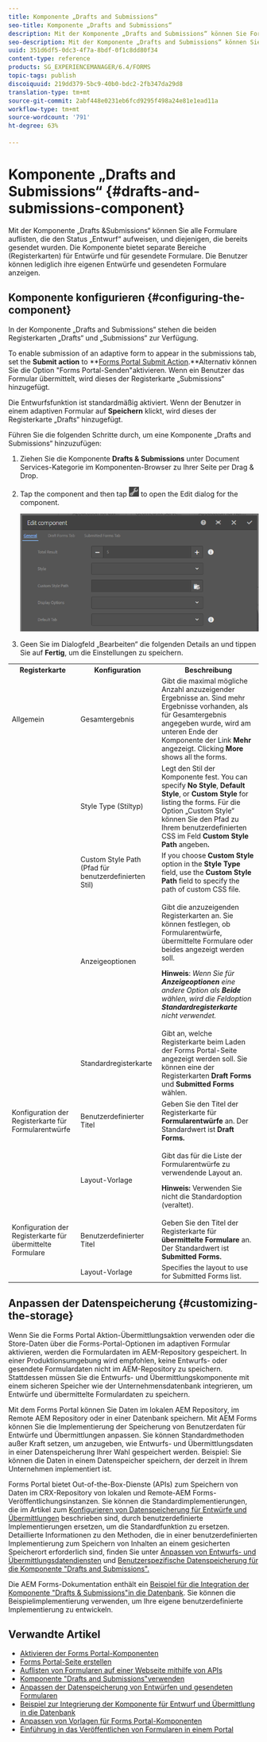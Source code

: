 ```yaml
---
title: Komponente „Drafts and Submissions“
seo-title: Komponente „Drafts and Submissions“
description: Mit der Komponente „Drafts and Submissions“ können Sie Formulare auflisten, die den Status „Entwurf“ aufweisen, und diejenigen, die bereits gesendet wurden. Sie können die Darstellung und den Stil der Komponente anpassen.
seo-description: Mit der Komponente „Drafts and Submissions“ können Sie Formulare auflisten, die den Status „Entwurf“ aufweisen, und diejenigen, die bereits gesendet wurden. Sie können die Darstellung und den Stil der Komponente anpassen.
uuid: 351d6df5-0dc3-4f7a-8bdf-0f1c8dd80f34
content-type: reference
products: SG_EXPERIENCEMANAGER/6.4/FORMS
topic-tags: publish
discoiquuid: 219dd379-5bc9-40b0-bdc2-2fb347da29d8
translation-type: tm+mt
source-git-commit: 2abf448e0231eb6fcd9295f498a24e81e1ead11a
workflow-type: tm+mt
source-wordcount: '791'
ht-degree: 63%

---
```



# Komponente „Drafts and Submissions“ {#drafts-and-submissions-component}

Mit der Komponente „Drafts &amp;Submissions“ können Sie alle Formulare auflisten, die den Status „Entwurf“ aufweisen, und diejenigen, die bereits gesendet wurden. Die Komponente bietet separate Bereiche (Registerkarten) für Entwürfe und für gesendete Formulare. Die Benutzer können lediglich ihre eigenen Entwürfe und gesendeten Formulare anzeigen.

## Komponente konfigurieren {#configuring-the-component}

In der Komponente „Drafts and Submissions“ stehen die beiden Registerkarten „Drafts“ und „Submissions“ zur Verfügung.

To enable submission of an adaptive form to appear in the submissions tab, set the **Submit action** to **[Forms Portal Submit Action](/help/forms/using/configuring-submit-actions.md).**Alternativ können Sie die Option &quot;Forms Portal-Senden&quot;aktivieren. Wenn ein Benutzer das Formular übermittelt, wird dieses der Registerkarte „Submissions“ hinzugefügt.

Die Entwurfsfunktion ist standardmäßig aktiviert. Wenn der Benutzer in einem adaptiven Formular auf **Speichern** klickt, wird dieses der Registerkarte „Drafts“ hinzugefügt.

Führen Sie die folgenden Schritte durch, um eine Komponente „Drafts and Submissions“ hinzuzufügen:

1. Ziehen Sie die Komponente **Drafts &amp; Submissions** unter Document Services-Kategorie im Komponenten-Browser zu Ihrer Seite per Drag &amp; Drop.
1. Tap the component and then tap ![settings_icon](assets/settings_icon.png) to open the Edit dialog for the component.

   ![Komponente „Drafts &amp; Submissions“](assets/drafts-submissions-edit.png)

1. Geen Sie im Dialogfeld „Bearbeiten“ die folgenden Details an und tippen Sie auf **Fertig**, um die Einstellungen zu speichern.

<table>
 <tbody>
  <tr>
   <th>Registerkarte</th>
   <th>Konfiguration</th>
   <th>Beschreibung</th>
  </tr>
  <tr>
   <td>Allgemein</td>
   <td>Gesamtergebnis</td>
   <td>Gibt die maximal mögliche Anzahl anzuzeigender Ergebnisse an. Sind mehr Ergebnisse vorhanden, als für Gesamtergebnis angegeben wurde, wird am unteren Ende der Komponente der Link <strong>Mehr</strong> angezeigt. Clicking <strong>More </strong>shows all the forms. </td>
  </tr>
  <tr>
   <td> </td>
   <td>Style Type (Stiltyp)</td>
   <td>Legt den Stil der Komponente fest. You can specify <strong>No Style</strong>, <strong>Default Style</strong>, or <strong>Custom Style</strong> for listing the forms. Für die Option „Custom Style“ können Sie den Pfad zu Ihrem benutzerdefinierten CSS im Feld <strong>Custom Style Path</strong> angeben<strong>.</strong></td>
  </tr>
  <tr>
   <td> </td>
   <td>Custom Style Path (Pfad für benutzerdefinierten Stil)</td>
   <td>If you choose <strong>Custom Style</strong> option in the <strong>Style Type</strong> field, use the <strong>Custom Style Path</strong> field to specify the path of custom CSS file. </td>
  </tr>
  <tr>
   <td> </td>
   <td>Anzeigeoptionen</td>
   <td><p>Gibt die anzuzeigenden Registerkarten an. Sie können festlegen, ob Formularentwürfe, übermittelte Formulare oder beides angezeigt werden soll. </p> <p><strong>Hinweis</strong>:<em> Wenn Sie für <strong>Anzeigeoptionen</strong> eine andere Option als <strong>Beide</strong> wählen, wird die Feldoption <strong>Standardregisterkarte</strong> nicht verwendet.</em></p> </td>
  </tr>
  <tr>
   <td> </td>
   <td>Standardregisterkarte</td>
   <td>Gibt an, welche Registerkarte beim Laden der Forms Portal-Seite angezeigt werden soll. Sie können eine der Registerkarten <strong>Draft Forms</strong> und <strong>Submitted Forms</strong> wählen.</td>
  </tr>
  <tr>
   <td>Konfiguration der Registerkarte für Formularentwürfe</td>
   <td>Benutzerdefinierter Titel</td>
   <td>Geben Sie den Titel der Registerkarte für <strong>Formularentwürfe</strong> an. Der Standardwert ist <strong>Draft Forms.</strong></td>
  </tr>
  <tr>
   <td> </td>
   <td>Layout-Vorlage</td>
   <td><p>Gibt das für die Liste der Formularentwürfe zu verwendende Layout an.</p> <p><strong>Hinweis:</strong> Verwenden Sie nicht die Standardoption (veraltet).<br /> </p> </td>
  </tr>
  <tr>
   <td>Konfiguration der Registerkarte für übermittelte Formulare</td>
   <td>Benutzerdefinierter Titel </td>
   <td>Geben Sie den Titel der Registerkarte für <strong>übermittelte Formulare </strong> an. Der Standardwert ist <strong>Submitted Forms.</strong></td>
  </tr>
  <tr>
   <td> </td>
   <td>Layout-Vorlage</td>
   <td>Specifies the layout to use for Submitted Forms<strong> </strong>list. </td>
  </tr>
 </tbody>
</table>

## Anpassen der Datenspeicherung {#customizing-the-storage}

Wenn Sie die Forms Portal Aktion-Übermittlungsaktion verwenden oder die Store-Daten über die Forms-Portal-Optionen im adaptiven Formular aktivieren, werden die Formulardaten im AEM-Repository gespeichert. In einer Produktionsumgebung wird empfohlen, keine Entwurfs- oder gesendete Formulardaten nicht im AEM-Repository zu speichern. Stattdessen müssen Sie die Entwurfs- und Übermittlungskomponente mit einem sicheren Speicher wie der Unternehmensdatenbank integrieren, um Entwürfe und übermittelte Formulardaten zu speichern.

Mit dem Forms Portal können Sie Daten im lokalen AEM Repository, im Remote AEM Repository oder in einer Datenbank speichern. Mit AEM Forms können Sie die Implementierung der Speicherung von Benutzerdaten für Entwürfe und Übermittlungen anpassen. Sie können Standardmethoden außer Kraft setzen, um anzugeben, wie Entwurfs- und Übermittlungsdaten in einer Datenspeicherung Ihrer Wahl gespeichert werden. Beispiel: Sie können die Daten in einem Datenspeicher speichern, der derzeit in Ihrem Unternehmen implementiert ist.

Forms Portal bietet Out-of-the-Box-Dienste (APIs) zum Speichern von Daten im CRX-Repository von lokalen und Remote-AEM Forms-Veröffentlichungsinstanzen. Sie können die Standardimplementierungen, die im Artikel zum [Konfigurieren von Datenspeicherung für Entwürfe und Übermittlungen](/help/forms/using/configuring-draft-submission-storage.md) beschrieben sind, durch benutzerdefinierte Implementierungen ersetzen, um die Standardfunktion zu ersetzen. Detaillierte Informationen zu den Methoden, die in einer benutzerdefinierten Implementierung zum Speichern von Inhalten an einem gesicherten Speicherort erforderlich sind, finden Sie unter [Anpassen von Entwurfs- und Übermittlungsdatendiensten](/help/forms/using/custom-draft-submission-data-services.md) und [Benutzerspezifische Datenspeicherung für die Komponente &quot;Drafts and Submissions&quot;.](/help/forms/using/adding-custom-storage-provider-forms.md)

Die AEM Forms-Dokumentation enthält ein [Beispiel für die Integration der Komponente &quot;Drafts &amp; Submissions&quot;in die Datenbank](https://helpx.adobe.com/in/experience-manager/6-4/forms/using/integrate-draft-submission-database.html). Sie können die Beispielimplementierung verwenden, um Ihre eigene benutzerdefinierte Implementierung zu entwickeln.

## Verwandte Artikel

* [Aktivieren der Forms Portal-Komponenten](/help/forms/using/enabling-forms-portal-components.md)
* [Forms Portal-Seite erstellen](/help/forms/using/creating-form-portal-page.md)
* [Auflisten von Formularen auf einer Webseite mithilfe von APIs](/help/forms/using/listing-forms-webpage-using-apis.md)
* [Komponente &quot;Drafts and Submissions&quot;verwenden](/help/forms/using/draft-submission-component.md)
* [Anpassen der Datenspeicherung von Entwürfen und gesendeten Formularen](/help/forms/using/draft-submission-component.md)
* [Beispiel zur Integrierung der Komponente für Entwurf und Übermittlung in die Datenbank](/help/forms/using/integrate-draft-submission-database.md)
* [Anpassen von Vorlagen für Forms Portal-Komponenten](/help/forms/using/customizing-templates-forms-portal-components.md)
* [Einführung in das Veröffentlichen von Formularen in einem Portal](/help/forms/using/introduction-publishing-forms.md)
